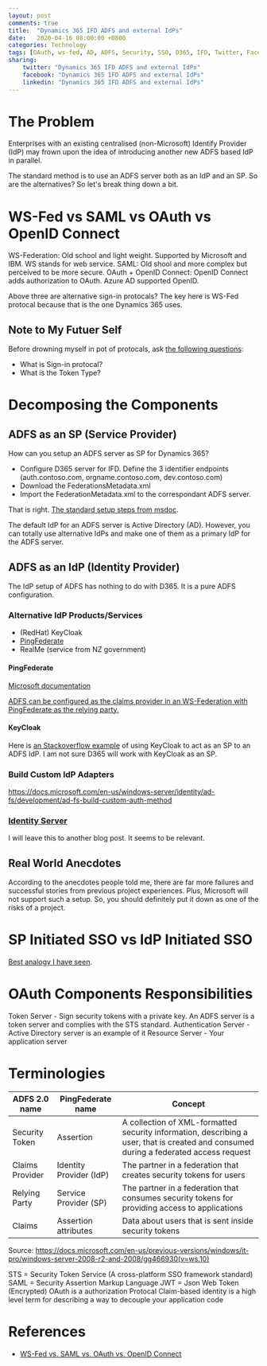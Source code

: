 ```yaml
---
layout: post
comments: true
title:  "Dynamics 365 IFD ADFS and external IdPs"
date:   2020-04-16 08:00:00 +0800
categories: Technology
tags: [OAuth, ws-fed, AD, ADFS, Security, SSO, D365, IFD, Twitter, Facebook, LinkedIn]
sharing:
    twitter: "Dynamics 365 IFD ADFS and external IdPs"
    facebook: "Dynamics 365 IFD ADFS and external IdPs"
    linkedin: "Dynamics 365 IFD ADFS and external IdPs"
---
```


# The Problem
Enterprises with an existing centralised (non-Microsoft) Identify Provider (IdP) may frown upon the idea of introducing another new ADFS based IdP in parallel. 

The standard method is to use an ADFS server both as an IdP and an SP. So are the alternatives? So let's break thing down a bit.

# WS-Fed vs SAML vs OAuth vs OpenID Connect 
WS-Federation: Old school and light weight. Supported by Microsoft and IBM. WS stands for web service.
SAML: Old shool and more complex but perceived to be more secure.
OAuth + OpenID Connect: OpenID Connect adds authorization to OAuth. Azure AD supported OpenID.

Above three are alternative sign-in protocals? The key here is WS-Fed protocal because that is the one Dynamics 365 uses.

## Note to My Futuer Self
Before drowning myself in pot of protocals, ask [the following questions](https://techcommunity.microsoft.com/t5/Core-Infrastructure-and-Security/ADFS-Deep-Dive-Comparing-WS-Fed-SAML-and-OAuth/ba-p/257584):
* What is Sign-in protocal?
* What is the Token Type?

# Decomposing the Components
## ADFS as an SP (Service Provider)
How can you setup an ADFS server as SP for Dynamics 365?

* Configure D365 server for IFD. Define the 3 identifier endpoints (auth.contoso.com, orgname.contoso.com, dev.contoso.com)
* Download the FederationsMetadata.xml
* Import the FederationMetadata.xml to the correspondant ADFS server.

That is right. [The standard setup steps from msdoc](https://docs.microsoft.com/en-us/dynamics365/customerengagement/on-premises/deploy/configure-the-ad-fs-server-for-ifd). 

The default IdP for an ADFS server is Active Directory (AD). However, you can totally use alternative IdPs and make one of them as a primary IdP for the ADFS server.

## ADFS as an IdP (Identity Provider)
The IdP setup of ADFS has nothing to do with D365. It is a pure ADFS configuration.

### Alternative IdP Products/Services
* (RedHat) KeyCloak
* [PingFederate](https://www.pingidentity.com/en/software/pingfederate.html)
* RealMe (service from NZ government)

#### PingFederate
[Microsoft documentation](https://docs.microsoft.com/en-us/previous-versions/windows/it-pro/windows-server-2008-r2-and-2008/gg466930(v=ws.10))

[ADFS can be configured as the claims provider in an WS-Federation with PingFederate as the relying party.](https://support.pingidentity.com/s/article/Configure-ADFS-as-IdP-using-WS-Fed)

#### KeyCloak 
Here is [an Stackoverflow example](https://stackoverflow.com/questions/56632314/keycloak-ad-fs-interaction) of using KeyCloak to act as an SP to an ADFS IdP. I am not sure D365 will work with KeyCloak as an SP.

### Build Custom IdP Adapters
https://docs.microsoft.com/en-us/windows-server/identity/ad-fs/development/ad-fs-build-custom-auth-method

### [Identity Server](https://identityserver4.readthedocs.io/en/latest/)
I will leave this to another blog post. It seems to be relevant. 

## Real World Anecdotes
According to the anecdotes people told me, there are far more failures and successful stories from previous project experiences. Plus, Microsoft will not support such a setup. So, you should definitely put it down as one of the risks of a project.

# SP Initiated SSO vs IdP Initiated SSO
[Best analogy I have seen](https://stackoverflow.com/questions/12779532/differences-between-sp-initiated-sso-and-idp-initiated-sso).

# OAuth Components Responsibilities
Token Server - Sign security tokens with a private key. An ADFS server is a token server and complies with the STS standard.
Authentication Server - Active Directory server is an example of it
Resource Server - Your application server

# Terminologies

| ADFS 2.0 name | PingFederate name | Concept |
| ---------------- | ---------------- | -------------- |
| Security Token | Assertion | A collection of XML-formatted security information, describing a user, that is created and consumed during a federated access request |
| Claims Provider | Identity Provider (IdP) | The partner in a federation that creates security tokens for users |
| Relying Party | Service Provider (SP) | The partner in a federation that consumes security tokens for providing access to applications |
| Claims | Assertion attributes | Data about users that is sent inside security tokens |

Source: https://docs.microsoft.com/en-us/previous-versions/windows/it-pro/windows-server-2008-r2-and-2008/gg466930(v=ws.10)

STS = Security Token Service (A cross-platform SSO framework standard)
SAML = Security Assertion Markup Language 
JWT = Json Web Token (Encrypted)
OAuth is a authorization Protocal
Claim-based identity is a high level term for describing a way to decouple your application code 

# References
* [WS-Fed vs. SAML vs. OAuth vs. OpenID Connect](https://nirajrules.wordpress.com/2016/03/05/ws-fed-vs-saml-vs-oauth-vs-openid-connect/)